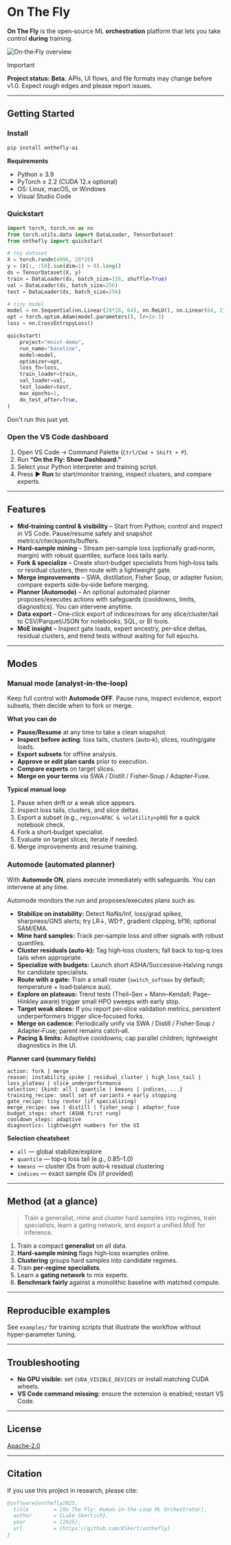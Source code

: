 # On The Fly

**On The Fly** is the open‑source ML **orchestration** platform that lets you take control **during** training.


![On‑the‑Fly overview](./docs/images/onthefly-dashboard.png)

> [!IMPORTANT]
> **Project status: Beta.** APIs, UI flows, and file formats may change before v1.0. Expect rough edges and please report issues.

---

## Getting Started

### Install

```bash
pip install onthefly-ai
```

**Requirements**

* Python ≥ 3.9
* PyTorch ≥ 2.2 (CUDA 12.x optional)
* OS: Linux, macOS, or Windows
* Visual Studio Code

### Quickstart

```python
import torch, torch.nn as nn
from torch.utils.data import DataLoader, TensorDataset
from onthefly import quickstart

# toy dataset
X = torch.randn(4096, 28*28)
y = (X[:, :50].sum(dim=1) > 0).long()
ds = TensorDataset(X, y)
train = DataLoader(ds, batch_size=128, shuffle=True)
val = DataLoader(ds, batch_size=256)
test = DataLoader(ds, batch_size=256)

# tiny model
model = nn.Sequential(nn.Linear(28*28, 64), nn.ReLU(), nn.Linear(64, 2))
opt = torch.optim.Adam(model.parameters(), lr=1e-3)
loss = nn.CrossEntropyLoss()

quickstart(
    project="mnist-demo",
    run_name="baseline",
    model=model,
    optimizer=opt,
    loss_fn=loss,
    train_loader=train,
    val_loader=val,
    test_loader=test,
    max_epochs=1,
    do_test_after=True,
)
```

Don't run this just yet.

### Open the VS Code dashboard

1. Open VS Code → Command Palette (`Ctrl/Cmd + Shift + P`).
2. Run **“On the Fly: Show Dashboard.”**
3. Select your Python interpreter and training script.
4. Press **▶ Run** to start/monitor training, inspect clusters, and compare experts.

---

## Features

* **Mid‑training control & visibility** – Start from Python; control and inspect in VS Code. Pause/resume safely and snapshot metrics/checkpoints/buffers.
* **Hard‑sample mining** – Stream per‑sample loss (optionally grad‑norm, margin) with robust quantiles; surface loss tails early.
* **Fork & specialize** – Create short‑budget specialists from high‑loss tails or residual clusters, then route with a lightweight gate.
* **Merge improvements** – SWA, distillation, Fisher Soup, or adapter fusion; compare experts side‑by‑side before merging.
* **Planner (Automode)** – An optional automated planner proposes/executes actions with safeguards (cooldowns, limits, diagnostics). You can intervene anytime.
* **Data export** – One‑click export of indices/rows for any slice/cluster/tail to CSV/Parquet/JSON for notebooks, SQL, or BI tools.
* **MoE insight** – Inspect gate loads, expert ancestry, per‑slice deltas, residual clusters, and trend tests without waiting for full epochs.

---

## Modes

### Manual mode (analyst‑in‑the‑loop)

Keep full control with **Automode OFF**. Pause runs, inspect evidence, export subsets, then decide when to fork or merge.

**What you can do**

* **Pause/Resume** at any time to take a clean snapshot.
* **Inspect before acting**: loss tails, clusters (auto‑k), slices, routing/gate loads.
* **Export subsets** for offline analysis.
* **Approve or edit plan cards** prior to execution.
* **Compare experts** on target slices.
* **Merge on your terms** via SWA / Distill / Fisher‑Soup / Adapter‑Fuse.

**Typical manual loop**

1. Pause when drift or a weak slice appears.
2. Inspect loss tails, clusters, and slice deltas.
3. Export a subset (e.g., `region=APAC & volatility>p90`) for a quick notebook check.
4. Fork a short‑budget specialist.
5. Evaluate on target slices; iterate if needed.
6. Merge improvements and resume training.

### Automode (automated planner)

With **Automode ON**, plans execute immediately with safeguards. You can intervene at any time.

Automode monitors the run and proposes/executes plans such as:

* **Stabilize on instability:** Detect NaNs/Inf, loss/grad spikes, sharpness/GNS alerts; try LR↓, WD↑, gradient clipping, bf16; optional SAM/EMA.
* **Mine hard samples:** Track per‑sample loss and other signals with robust quantiles.
* **Cluster residuals (auto‑k):** Tag high‑loss clusters; fall back to top‑q loss tails when appropriate.
* **Specialize with budgets:** Launch short ASHA/Successive‑Halving rungs for candidate specialists.
* **Route with a gate:** Train a small router (`switch_softmax` by default; temperature + load‑balance aux).
* **Explore on plateaus:** Trend tests (Theil–Sen + Mann–Kendall; Page–Hinkley aware) trigger small HPO sweeps with early stop.
* **Target weak slices:** If you report per‑slice validation metrics, persistent underperformers trigger slice‑focused forks.
* **Merge on cadence:** Periodically unify via SWA / Distill / Fisher‑Soup / Adapter‑Fuse; parent remains catch‑all.
* **Pacing & limits:** Adaptive cooldowns; cap parallel children; lightweight diagnostics in the UI.

**Planner card (summary fields)**

```text
action: fork | merge
reason: instability_spike | residual_cluster | high_loss_tail | loss_plateau | slice_underperformance
selection: {kind: all | quantile | kmeans | indices, ...}
training_recipe: small set of variants + early stopping
gate_recipe: tiny router (if specializing)
merge_recipe: swa | distill | fisher_soup | adapter_fuse
budget_steps: short (ASHA first rung)
cooldown_steps: adaptive
diagnostics: lightweight numbers for the UI
```

**Selection cheatsheet**

* `all` — global stabilize/explore
* `quantile` — top‑q loss tail (e.g., 0.85–1.0)
* `kmeans` — cluster IDs from auto‑k residual clustering
* `indices` — exact sample IDs (if provided)

---

## Method (at a glance)

> Train a generalist, mine and cluster hard samples into regimes, train specialists, learn a gating network, and export a unified MoE for inference.

1. Train a compact **generalist** on all data.
2. **Hard‑sample mining** flags high‑loss examples online.
3. **Clustering** groups hard samples into candidate regimes.
4. Train **per‑regime specialists**.
5. Learn a **gating network** to mix experts.
6. **Benchmark fairly** against a monolithic baseline with matched compute.

---

## Reproducible examples

See `examples/` for training scripts that illustrate the workflow without hyper‑parameter tuning.

---

## Troubleshooting

* **No GPU visible:** set `CUDA_VISIBLE_DEVICES` or install matching CUDA wheels.
* **VS Code command missing:** ensure the extension is enabled; restart VS Code.

---

## License

[Apache‑2.0](LICENSE)

---

## Citation

If you use this project in research, please cite:

```bibtex
@software{onthefly2025,
  title        = {On The Fly: Human-in-the-Loop ML Orchestrator},
  author       = {Luke Skertich},
  year         = {2025},
  url          = {https://github.com/KSkert/onthefly}
}
```
